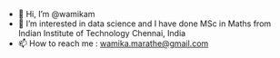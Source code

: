 - 👋 Hi, I’m @wamikam
- 👀 I’m interested in data science and I have done MSc in Maths from Indian Institute of Technology Chennai, India
- 📫 How to reach me : wamika.marathe@gmail.com

<!---
wamikam/wamikam is a ✨ special ✨ repository because its `README.md` (this file) appears on your GitHub profile.
You can click the Preview link to take a look at your changes.
--->
